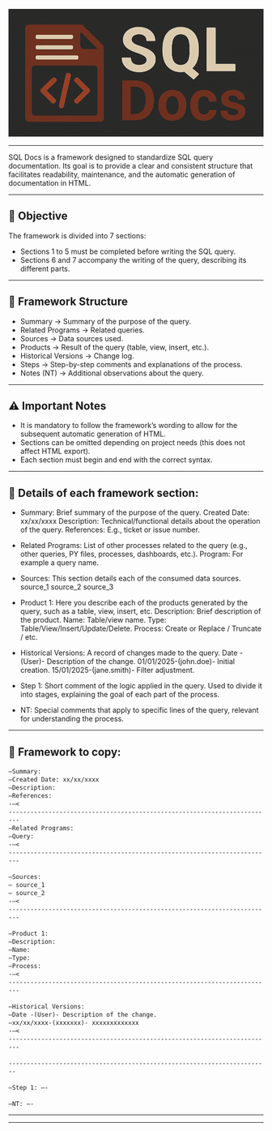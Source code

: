 
![Logo SQL Docs](./Pictures/Logo_SQL_Docs_Wide.PNG)

___________________________________________________________________________________________________________________________________________


 SQL Docs is a framework designed to standardize SQL query documentation. Its goal is to provide a clear and consistent structure that facilitates
readability, maintenance, and the automatic generation of documentation in HTML.

___________________________________________________________________________________________________________________________________________


## 🎯 Objective

The framework is divided into 7 sections:
- Sections 1 to 5 must be completed before writing the SQL query.
- Sections 6 and 7 accompany the writing of the query, describing its
different parts.

___________________________________________________________________________________________________________________________________________

## 📑 Framework Structure

*  Summary → Summary of the purpose of the query.
*  Related Programs → Related queries.
*  Sources → Data sources used.
*  Products → Result of the query (table, view, insert, etc.).
*  Historical Versions → Change log.
*  Steps → Step-by-step comments and explanations of the process.
*  Notes (NT) → Additional observations about the query.

___________________________________________________________________________________________________________________________________________

## ⚠️ Important Notes

-   It is mandatory to follow the framework’s wording to allow for the subsequent automatic generation of HTML.
-   Sections can be omitted depending on project needs (this does not affect HTML export).
-   Each section must begin and end with the correct syntax.

___________________________________________________________________________________________________________________________________________

## 📑 Details of each framework section:

- Summary: Brief summary of the purpose of the query.
  Created Date: xx/xx/xxxx
  Description: Technical/functional details about the operation of the query.
  References: E.g., ticket or issue number.

- Related Programs: List of other processes related to the query (e.g., other queries, PY files, processes, dashboards, etc.).
  Program: For example a query name.

- Sources: This section details each of the consumed data sources.
  source_1
  source_2
  source_3

- Product 1: Here you describe each of the products generated by the query, such as a table, view, insert, etc.
  Description: Brief description of the product.
  Name: Table/view name.
  Type: Table/View/Insert/Update/Delete.
  Process: Create or Replace / Truncate / etc.

- Historical Versions: A record of changes made to the query.
  Date -(User)- Description of the change.
  01/01/2025-(john.doe)- Initial creation.
  15/01/2025-(jane.smith)- Filter adjustment.

- Step 1: Short comment of the logic applied in the query. Used to divide it into stages, explaining the goal of each part of the process.

- NT: Special comments that apply to specific lines of the query, relevant for understanding the process.

___________________________________________________________________________________________________________________________________________

## 📑 Framework to copy:

```
–Summary:
–Created Date: xx/xx/xxxx
–Description:
–References:
-–<
-------------------------------------------------------------------------
–Related Programs:
–Query:
-–<
-------------------------------------------------------------------------

–Sources:
– source_1
– source_2
-–<
-------------------------------------------------------------------------

–Product 1:
–Description:
–Name:
–Type:
–Process:
-–<
-------------------------------------------------------------------------

–Historical Versions:
–Date -(User)- Description of the change.
–xx/xx/xxxx-(xxxxxxx)- xxxxxxxxxxxxx
-–<
-------------------------------------------------------------------------

------------------------------------------------------------------------

–Step 1: –-

–NT: –-
```
___________________________________________________________________________________________________________________________________________
___________________________________________________________________________________________________________________________________________